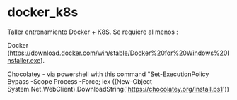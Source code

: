 # docker_k8s
Taller entrenamiento Docker + K8S. Se requiere al menos : 

Docker (https://download.docker.com/win/stable/Docker%20for%20Windows%20Installer.exe).

Chocolatey - via powershell with this command 
"Set-ExecutionPolicy Bypass -Scope Process -Force; iex ((New-Object System.Net.WebClient).DownloadString('https://chocolatey.org/install.ps1'))

